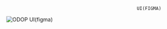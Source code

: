                                                     UI(FIGMA)
![ODOP UI(figma)](https://user-images.githubusercontent.com/89796024/224509836-481a473d-ee59-4a6e-8c49-c9d478aa54e1.png)
